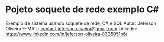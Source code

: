 # Pojeto soquete de rede exemplo C#
 Exemplo de sistema usando soquete de rede, C# e SQL
 Autor: Jeferson Oliveira
E-MAIL: contact.jeferson.oliveira@gmail.com
Linkedin: https://www.linkedin.com/in/jeferson-oliveira-8335051b6/



